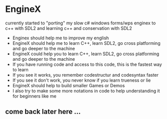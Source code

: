 # EngineX
currently started to "porting" my slow c# windows forms/wps enginex to c++ with SDL2
and learning c++ and conservation with SDL2

- Enginex should help me to improve my english
- EngineX should help me to learn C++, learn SDL2, go cross platforming and go deeper to the machine
- EngineX could help you to learn C++, learn SDL2, go cross platforming and go deeper to the machine
- If you have running code and access to this code, this is the fastest way to learn
- If you see it works, you remember codestructur and codesyntax faster
- If you see it don't work, you never know if you learn trueness or lie
- EngineX should help to build smaller Games or Demos
- I also try to make some more notations in code to help understanding it for beginners like me

## come back later here ...


